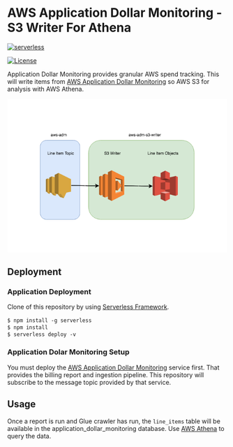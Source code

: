 # AWS Application Dollar Monitoring - S3 Writer For Athena
[![serverless](http://public.serverless.com/badges/v3.svg)](http://www.serverless.com)
<!---[![Build Status](https://travis-ci.org/ServerlessOpsIO/aws-admi-s3-writer.svg?branch=master)](https://travis-ci.org/ServerlessOpsIO/aws-adm-s3-writer)-->
[![License](https://img.shields.io/badge/License-BSD%202--Clause-orange.svg)](https://opensource.org/licenses/BSD-2-Clause)

Application Dollar Monitoring provides granular AWS spend tracking. This will write items from [AWS Application Dollar Monitoring](https://github.com/ServerlessOpsIO/aws-application-dollar-monitoring/) so AWS S3 for analysis with AWS Athena.

![System Architecture](/diagram.png?raw=true "System Architecture")

## Deployment
### Application Deployment
Clone of this repository by using [Serverless Framework](https://serverless.com/).

```
$ npm install -g serverless
$ npm install
$ serverless deploy -v
```
### Application Dolar Monitoring Setup
You must deploy the [AWS Application Dollar Monitoring](https://github.com/ServerlessOpsIO/aws-application-dollar-monitoring/) service first.  That provides the billing report and ingestion pipeline.  This repository will subscribe to the message topic provided by that service.

## Usage
Once a report is run and Glue crawler has run, the `line_items` table will be available in the application_dollar_monitoring database.  Use [AWS Athena](https://aws.amazon.com/athena/) to query the data.
